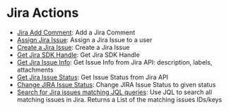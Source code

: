 
# Jira Actions
* [Jira Add Comment](/Jira/legos/jira_add_comment/README.md): Add a Jira Comment
* [Assign Jira Issue](/Jira/legos/jira_assign_issue/README.md): Assign a Jira Issue to a user
* [Create a Jira Issue](/Jira/legos/jira_create_issue/README.md): Create a Jira Issue
* [Get Jira SDK Handle](/Jira/legos/jira_get_handle/README.md): Get Jira SDK Handle
* [Get Jira Issue Info](/Jira/legos/jira_get_issue/README.md): Get Issue Info from Jira API: description, labels, attachments
* [Get Jira Issue Status](/Jira/legos/jira_get_issue_status/README.md): Get Issue Status from Jira API
* [Change JIRA Issue Status](/Jira/legos/jira_issue_change_status/README.md): Change JIRA Issue Status to given status
* [Search for Jira issues matching JQL queries](/Jira/legos/jira_search_issue/README.md): Use JQL to search all matching issues in Jira. Returns a List of the matching issues IDs/keys
